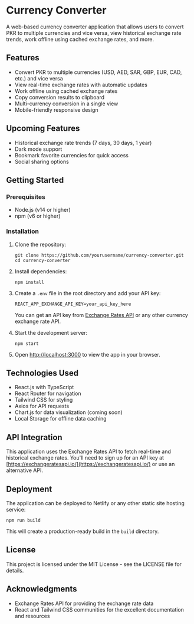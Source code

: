 # Currency Converter

A web-based currency converter application that allows users to convert PKR to multiple currencies and vice versa, view historical exchange rate trends, work offline using cached exchange rates, and more.

## Features

- Convert PKR to multiple currencies (USD, AED, SAR, GBP, EUR, CAD, etc.) and vice versa
- View real-time exchange rates with automatic updates
- Work offline using cached exchange rates
- Copy conversion results to clipboard
- Multi-currency conversion in a single view
- Mobile-friendly responsive design

## Upcoming Features

- Historical exchange rate trends (7 days, 30 days, 1 year)
- Dark mode support
- Bookmark favorite currencies for quick access
- Social sharing options

## Getting Started

### Prerequisites

- Node.js (v14 or higher)
- npm (v6 or higher)

### Installation

1. Clone the repository:
   ```
   git clone https://github.com/yourusername/currency-converter.git
   cd currency-converter
   ```

2. Install dependencies:
   ```
   npm install
   ```

3. Create a `.env` file in the root directory and add your API key:
   ```
   REACT_APP_EXCHANGE_API_KEY=your_api_key_here
   ```
   
   You can get an API key from [Exchange Rates API](https://exchangeratesapi.io/) or any other currency exchange rate API.

4. Start the development server:
   ```
   npm start
   ```

5. Open [http://localhost:3000](http://localhost:3000) to view the app in your browser.

## Technologies Used

- React.js with TypeScript
- React Router for navigation
- Tailwind CSS for styling
- Axios for API requests
- Chart.js for data visualization (coming soon)
- Local Storage for offline data caching

## API Integration

This application uses the Exchange Rates API to fetch real-time and historical exchange rates. You'll need to sign up for an API key at [https://exchangeratesapi.io/](https://exchangeratesapi.io/) or use an alternative API.

## Deployment

The application can be deployed to Netlify or any other static site hosting service:

```
npm run build
```

This will create a production-ready build in the `build` directory.

## License

This project is licensed under the MIT License - see the LICENSE file for details.

## Acknowledgments

- Exchange Rates API for providing the exchange rate data
- React and Tailwind CSS communities for the excellent documentation and resources
